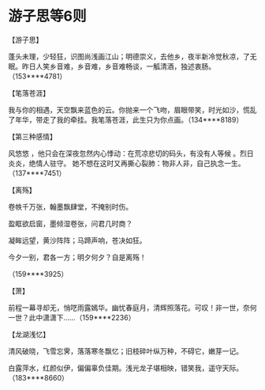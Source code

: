 # 游子思等6则

【游子思】 

蓬头未理，少轻狂，识图尚浅画江山；明德崇义，去他乡，夜半新冷觉秋凉，了无眠。昨日人笑乡音难，乡音难，乡音难畅谈，一觚清酒，独述衷肠。（153****4781） 

【笔落苍涯】 

我与你的相遇，天空飘来蓝色的云。你抛来一个飞吻，眉眼带笑，时光如沙，慌乱了年华，带走了我的牵挂。我笔落苍涯，此生只为你点画。（134****8189） 

【第三种感情】 

风悠悠 ，他只会在深夜忽然内心悸动：在荒凉悲切的码头，有没有人等候 。烈日炎炎，绝情人驻守。 她不想在这时又再撕心裂肺：物非人非，自己执念一生。（137****7451） 

【离殇】 

卷帙千万张，翰墨飘肆堂，不掩别时伤。 

盈眶欲启窗，墨倾湿卷张，问君几时商？ 

凝眸远望，黄沙阵阵；马蹄声响，苍决如狂。 

今夕一别，君各一方；明夕何夕？自是离殇！ 

（159****3925） 

【萧】 

前程一幕寻却无，悄呓雨露嫣华。幽忧春庭月，清辉照落花。可叹！非一世，奈何一世？此中潇潇下……（159****2236） 

【龙湖浅忆】 

清风破晓，飞雪忘霁，落落寒冬飘忆；旧枝碎叶纵万种，不碍它，嫩芽一记。 

白露萍水，红颜似伊，偏偏辜负佳期。浅光龙子堪相映，错笑我，遥守天际。（183****8660）